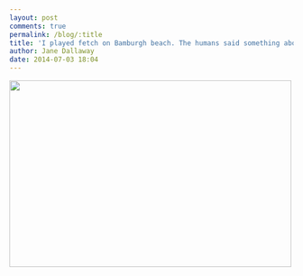 ```yaml
---
layout: post
comments: true
permalink: /blog/:title
title: 'I played fetch on Bamburgh beach. The humans said something about a castle. Shrug.'
author: Jane Dallaway
date: 2014-07-03 18:04
---
```


<div><a href="//static.skitters.dallaway.com/tp_IMG_20140703_175705.JPG"><img src="//static.skitters.dallaway.com/tp_thumb_IMG_20140703_175705.JPG" width="500" height="331"/></a></div>


  
      
